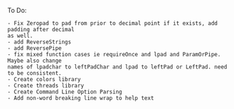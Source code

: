 To Do:

	- Fix Zeropad to pad from prior to decimal point if it exists, add padding after decimal
	as well.
	- add ReverseStrings
	- add ReversePipe
	- fix mixed function cases ie requireOnce and lpad and ParamOrPipe. Maybe also change
	names of lpadchar to leftPadChar and lpad to leftPad or LeftPad. need to be consistent.
	- Create colors library
	- Create threads library
	- Create Command Line Option Parsing
	- Add non-word breaking line wrap to help text